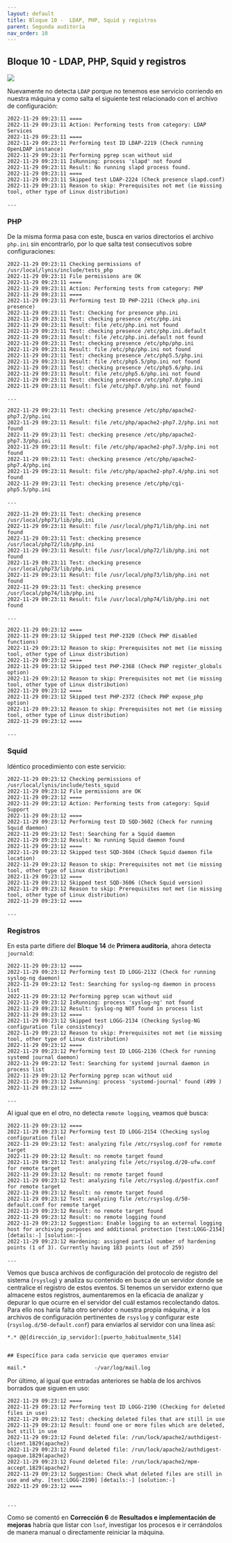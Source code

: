 ```yaml
---
layout: default
title: Bloque 10 -  LDAP, PHP, Squid y registros
parent: Segunda auditoría
nav_order: 10
---
```


## Bloque 10 - LDAP, PHP, Squid y registros

<img src="https://raw.githubusercontent.com/crivmar/crivmar-lynis.github.io/main/assets/images/70.png"/>

Nuevamente no detecta `LDAP` porque no tenemos ese servicio corriendo en nuestra máquina y como salta el siguiente test relacionado con el archivo de configuración:

~~~
2022-11-29 09:23:11 ====
2022-11-29 09:23:11 Action: Performing tests from category: LDAP Services
2022-11-29 09:23:11 ====
2022-11-29 09:23:11 Performing test ID LDAP-2219 (Check running OpenLDAP instance)
2022-11-29 09:23:11 Performing pgrep scan without uid
2022-11-29 09:23:11 IsRunning: process 'slapd' not found
2022-11-29 09:23:11 Result: No running slapd process found.
2022-11-29 09:23:11 ====
2022-11-29 09:23:11 Skipped test LDAP-2224 (Check presence slapd.conf)
2022-11-29 09:23:11 Reason to skip: Prerequisites not met (ie missing tool, other type of Linux distribution)

...
~~~


### PHP

De la misma forma pasa con este, busca en varios directorios el archivo `php.ini` sin encontrarlo, por lo que salta test consecutivos sobre configuraciones:

~~~
2022-11-29 09:23:11 Checking permissions of /usr/local/lynis/include/tests_php
2022-11-29 09:23:11 File permissions are OK
2022-11-29 09:23:11 ====
2022-11-29 09:23:11 Action: Performing tests from category: PHP
2022-11-29 09:23:11 ====
2022-11-29 09:23:11 Performing test ID PHP-2211 (Check php.ini presence)
2022-11-29 09:23:11 Test: Checking for presence php.ini
2022-11-29 09:23:11 Test: checking presence /etc/php.ini
2022-11-29 09:23:11 Result: file /etc/php.ini not found
2022-11-29 09:23:11 Test: checking presence /etc/php.ini.default
2022-11-29 09:23:11 Result: file /etc/php.ini.default not found
2022-11-29 09:23:11 Test: checking presence /etc/php/php.ini
2022-11-29 09:23:11 Result: file /etc/php/php.ini not found
2022-11-29 09:23:11 Test: checking presence /etc/php5.5/php.ini
2022-11-29 09:23:11 Result: file /etc/php5.5/php.ini not found
2022-11-29 09:23:11 Test: checking presence /etc/php5.6/php.ini
2022-11-29 09:23:11 Result: file /etc/php5.6/php.ini not found
2022-11-29 09:23:11 Test: checking presence /etc/php7.0/php.ini
2022-11-29 09:23:11 Result: file /etc/php7.0/php.ini not found

...

2022-11-29 09:23:11 Test: checking presence /etc/php/apache2-php7.2/php.ini
2022-11-29 09:23:11 Result: file /etc/php/apache2-php7.2/php.ini not found
2022-11-29 09:23:11 Test: checking presence /etc/php/apache2-php7.3/php.ini
2022-11-29 09:23:11 Result: file /etc/php/apache2-php7.3/php.ini not found
2022-11-29 09:23:11 Test: checking presence /etc/php/apache2-php7.4/php.ini
2022-11-29 09:23:11 Result: file /etc/php/apache2-php7.4/php.ini not found
2022-11-29 09:23:11 Test: checking presence /etc/php/cgi-php5.5/php.ini

...

2022-11-29 09:23:11 Test: checking presence /usr/local/php71/lib/php.ini
2022-11-29 09:23:11 Result: file /usr/local/php71/lib/php.ini not found
2022-11-29 09:23:11 Test: checking presence /usr/local/php72/lib/php.ini
2022-11-29 09:23:11 Result: file /usr/local/php72/lib/php.ini not found
2022-11-29 09:23:11 Test: checking presence /usr/local/php73/lib/php.ini
2022-11-29 09:23:11 Result: file /usr/local/php73/lib/php.ini not found
2022-11-29 09:23:11 Test: checking presence /usr/local/php74/lib/php.ini
2022-11-29 09:23:11 Result: file /usr/local/php74/lib/php.ini not found

...

2022-11-29 09:23:12 ====
2022-11-29 09:23:12 Skipped test PHP-2320 (Check PHP disabled functions)
2022-11-29 09:23:12 Reason to skip: Prerequisites not met (ie missing tool, other type of Linux distribution)
2022-11-29 09:23:12 ====
2022-11-29 09:23:12 Skipped test PHP-2368 (Check PHP register_globals option)
2022-11-29 09:23:12 Reason to skip: Prerequisites not met (ie missing tool, other type of Linux distribution)
2022-11-29 09:23:12 ====
2022-11-29 09:23:12 Skipped test PHP-2372 (Check PHP expose_php option)
2022-11-29 09:23:12 Reason to skip: Prerequisites not met (ie missing tool, other type of Linux distribution)
2022-11-29 09:23:12 ====

...
~~~

### Squid

Idéntico procedimiento con este servicio:

~~~
2022-11-29 09:23:12 Checking permissions of /usr/local/lynis/include/tests_squid
2022-11-29 09:23:12 File permissions are OK
2022-11-29 09:23:12 ====
2022-11-29 09:23:12 Action: Performing tests from category: Squid Support
2022-11-29 09:23:12 ====
2022-11-29 09:23:12 Performing test ID SQD-3602 (Check for running Squid daemon)
2022-11-29 09:23:12 Test: Searching for a Squid daemon
2022-11-29 09:23:12 Result: No running Squid daemon found
2022-11-29 09:23:12 ====
2022-11-29 09:23:12 Skipped test SQD-3604 (Check Squid daemon file location)
2022-11-29 09:23:12 Reason to skip: Prerequisites not met (ie missing tool, other type of Linux distribution)
2022-11-29 09:23:12 ====
2022-11-29 09:23:12 Skipped test SQD-3606 (Check Squid version)
2022-11-29 09:23:12 Reason to skip: Prerequisites not met (ie missing tool, other type of Linux distribution)
2022-11-29 09:23:12 ====

...
~~~

### Registros

En esta parte difiere del **Bloque 14** de **Primera auditoría**, ahora detecta `journald`:

~~~
2022-11-29 09:23:12 ====
2022-11-29 09:23:12 Performing test ID LOGG-2132 (Check for running syslog-ng daemon)
2022-11-29 09:23:12 Test: Searching for syslog-ng daemon in process list
2022-11-29 09:23:12 Performing pgrep scan without uid
2022-11-29 09:23:12 IsRunning: process 'syslog-ng' not found
2022-11-29 09:23:12 Result: Syslog-ng NOT found in process list
2022-11-29 09:23:12 ====
2022-11-29 09:23:12 Skipped test LOGG-2134 (Checking Syslog-NG configuration file consistency)
2022-11-29 09:23:12 Reason to skip: Prerequisites not met (ie missing tool, other type of Linux distribution)
2022-11-29 09:23:12 ====
2022-11-29 09:23:12 Performing test ID LOGG-2136 (Check for running systemd journal daemon)
2022-11-29 09:23:12 Test: Searching for systemd journal daemon in process list
2022-11-29 09:23:12 Performing pgrep scan without uid
2022-11-29 09:23:12 IsRunning: process 'systemd-journal' found (499 )
2022-11-29 09:23:12 ====

...
~~~

Al igual que en el otro, no detecta `remote logging`, veamos qué busca:

~~~
2022-11-29 09:23:12 ====
2022-11-29 09:23:12 Performing test ID LOGG-2154 (Checking syslog configuration file)
2022-11-29 09:23:12 Test: analyzing file /etc/rsyslog.conf for remote target
2022-11-29 09:23:12 Result: no remote target found
2022-11-29 09:23:12 Test: analyzing file /etc/rsyslog.d/20-ufw.conf for remote target
2022-11-29 09:23:12 Result: no remote target found
2022-11-29 09:23:12 Test: analyzing file /etc/rsyslog.d/postfix.conf for remote target
2022-11-29 09:23:12 Result: no remote target found
2022-11-29 09:23:12 Test: analyzing file /etc/rsyslog.d/50-default.conf for remote target
2022-11-29 09:23:12 Result: no remote target found
2022-11-29 09:23:12 Result: no remote logging found
2022-11-29 09:23:12 Suggestion: Enable logging to an external logging host for archiving purposes and additional protection [test:LOGG-2154] [details:-] [solution:-]
2022-11-29 09:23:12 Hardening: assigned partial number of hardening points (1 of 3). Currently having 183 points (out of 259)

...
~~~

Vemos que busca archivos de configuración del protocolo de registro del sistema (`rsyslog`) y analiza su contenido en busca de un servidor donde se centralice el registro de estos eventos. Si tenemos un servidor externo que almacene estos registros, aumentaremos en la eficacia de analizar y depurar lo que ocurre en el servidor del cuál estamos recolectando datos. Para ello nos haría falta otro servidor o nuestra propia máquina, ir a los archivos de configuración pertinentes de `rsyslog` y configurar este (`rsyslog.d/50-default.conf`) para enviarlos al servidor con una línea así:

~~~
*.* @@[dirección_ip_servidor]:[puerto_habitualmente_514]


## Específico para cada servicio que queramos enviar

mail.* 						-/var/log/mail.log
~~~

Por último, al igual que entradas anteriores se habla de los archivos borrados que siguen en uso:

~~~
2022-11-29 09:23:12 ====
2022-11-29 09:23:12 Performing test ID LOGG-2190 (Checking for deleted files in use)
2022-11-29 09:23:12 Test: checking deleted files that are still in use
2022-11-29 09:23:12 Result: found one or more files which are deleted, but still in use
2022-11-29 09:23:12 Found deleted file: /run/lock/apache2/authdigest-client.1829(apache2)
2022-11-29 09:23:12 Found deleted file: /run/lock/apache2/authdigest-opaque.1829(apache2)
2022-11-29 09:23:12 Found deleted file: /run/lock/apache2/mpm-accept.1829(apache2)
2022-11-29 09:23:12 Suggestion: Check what deleted files are still in use and why. [test:LOGG-2190] [details:-] [solution:-]
2022-11-29 09:23:12 ====


...
~~~

Como se comentó en **Corrección 6** de **Resultados e implementación de mejoras** habría que listar con `lsof`, investigar los procesos e ir cerrándolos de manera manual o directamente reiniciar la máquina.